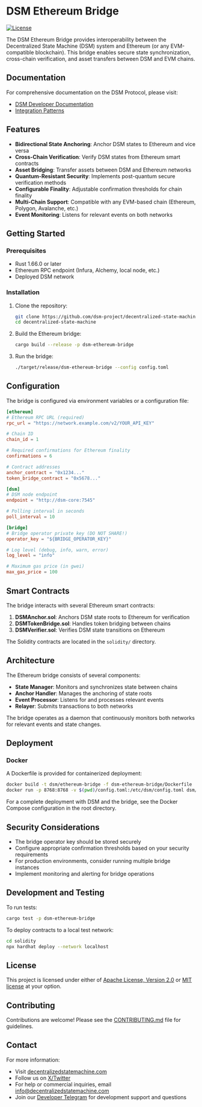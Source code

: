 # DSM Ethereum Bridge

[![License](https://img.shields.io/badge/license-MIT%2FApache--2.0-blue.svg)](https://github.com/dsm-project/decentralized-state-machine/)

The DSM Ethereum Bridge provides interoperability between the Decentralized State Machine (DSM) system and Ethereum (or any EVM-compatible blockchain). This bridge enables secure state synchronization, cross-chain verification, and asset transfers between DSM and EVM chains.

## Documentation

For comprehensive documentation on the DSM Protocol, please visit:
- [DSM Developer Documentation](https://decentralizedstatemachine.com/devdocs/index.html)
- [Integration Patterns](https://decentralizedstatemachine.com/devdocs/dsm_integration_patterns.html)

## Features

- **Bidirectional State Anchoring**: Anchor DSM states to Ethereum and vice versa
- **Cross-Chain Verification**: Verify DSM states from Ethereum smart contracts
- **Asset Bridging**: Transfer assets between DSM and Ethereum networks
- **Quantum-Resistant Security**: Implements post-quantum secure verification methods
- **Configurable Finality**: Adjustable confirmation thresholds for chain finality
- **Multi-Chain Support**: Compatible with any EVM-based chain (Ethereum, Polygon, Avalanche, etc.)
- **Event Monitoring**: Listens for relevant events on both networks

## Getting Started

### Prerequisites

- Rust 1.66.0 or later
- Ethereum RPC endpoint (Infura, Alchemy, local node, etc.)
- Deployed DSM network

### Installation

1. Clone the repository:
   ```bash
   git clone https://github.com/dsm-project/decentralized-state-machine.git
   cd decentralized-state-machine
   ```

2. Build the Ethereum bridge:
   ```bash
   cargo build --release -p dsm-ethereum-bridge
   ```

3. Run the bridge:
   ```bash
   ./target/release/dsm-ethereum-bridge --config config.toml
   ```

## Configuration

The bridge is configured via environment variables or a configuration file:

```toml
[ethereum]
# Ethereum RPC URL (required)
rpc_url = "https://network.example.com/v2/YOUR_API_KEY"

# Chain ID
chain_id = 1

# Required confirmations for Ethereum finality
confirmations = 6

# Contract addresses
anchor_contract = "0x1234..."
token_bridge_contract = "0x5678..."

[dsm]
# DSM node endpoint
endpoint = "http://dsm-core:7545"

# Polling interval in seconds
poll_interval = 10

[bridge]
# Bridge operator private key (DO NOT SHARE!)
operator_key = "${BRIDGE_OPERATOR_KEY}"

# Log level (debug, info, warn, error)
log_level = "info"

# Maximum gas price (in gwei)
max_gas_price = 100
```

## Smart Contracts

The bridge interacts with several Ethereum smart contracts:

1. **DSMAnchor.sol**: Anchors DSM state roots to Ethereum for verification
2. **DSMTokenBridge.sol**: Handles token bridging between chains
3. **DSMVerifier.sol**: Verifies DSM state transitions on Ethereum

The Solidity contracts are located in the `solidity/` directory.

## Architecture

The Ethereum bridge consists of several components:

- **State Manager**: Monitors and synchronizes state between chains
- **Anchor Handler**: Manages the anchoring of state roots
- **Event Processor**: Listens for and processes relevant events
- **Relayer**: Submits transactions to both networks

The bridge operates as a daemon that continuously monitors both networks for relevant events and state changes.

## Deployment

### Docker

A Dockerfile is provided for containerized deployment:

```bash
docker build -t dsm/ethereum-bridge -f dsm-ethereum-bridge/Dockerfile .
docker run -p 8768:8768 -v $(pwd)/config.toml:/etc/dsm/config.toml dsm/ethereum-bridge
```

For a complete deployment with DSM and the bridge, see the Docker Compose configuration in the root directory.

## Security Considerations

- The bridge operator key should be stored securely
- Configure appropriate confirmation thresholds based on your security requirements
- For production environments, consider running multiple bridge instances
- Implement monitoring and alerting for bridge operations

## Development and Testing

To run tests:

```bash
cargo test -p dsm-ethereum-bridge
```

To deploy contracts to a local test network:

```bash
cd solidity
npx hardhat deploy --network localhost
```

## License

This project is licensed under either of [Apache License, Version 2.0](LICENSE-APACHE) or [MIT license](LICENSE-MIT) at your option.

## Contributing

Contributions are welcome! Please see the [CONTRIBUTING.md](../CONTRIBUTING.md) file for guidelines.

## Contact

For more information:
- Visit [decentralizedstatemachine.com](https://decentralizedstatemachine.com)
- Follow us on [X/Twitter](https://x.com/state_machine_)
- For help or commercial inquiries, email [info@decentralizedstatemachine.com](mailto:info@decentralizedstatemachine.com)
- Join our [Developer Telegram](https://t.me/+agb3_DHBcCI5MTkx) for development support and questions
